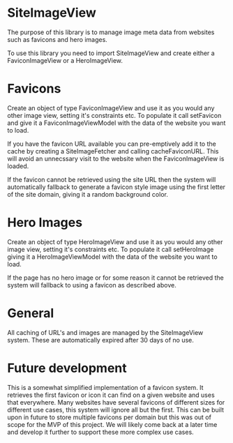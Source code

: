 # SiteImageView

The purpose of this library is to manage image meta data from websites such as favicons and hero images.

To use this library you need to import SiteImageView and create either a FaviconImageView or a HeroImageView.


# Favicons

Create an object of type FaviconImageView and use it as you would any other image view, setting it's 
constraints etc. To populate it call setFavicon and give it a FaviconImageViewModel with the data of the 
website you want to load. 

If you have the favicon URL available you can pre-emptively add it to the cache by creating a SiteImageFetcher
and calling cacheFaviconURL. This will avoid an unnecssary visit to the website when the FaviconImageView 
is loaded.

If the favicon cannot be retrieved using the site URL then the system will automatically fallback to 
generate a favicon style image using the first letter of the site domain, giving it a random background
color.


# Hero Images

Create an object of type HeroImageView and use it as you would any other image view, setting it's 
constraints etc. To populate it call setHeroImage giving it a HeroImageViewModel with the data of the
website you want to load.

If the page has no hero image or for some reason it cannot be retrieved the system will fallback to using
a favicon as described above.


# General

All caching of URL's and images are managed by the SiteImageView system. These are automatically expired
after 30 days of no use.


# Future development

This is a somewhat simplified implementation of a favicon system. It retrieves the first favicon or icon it can find
on a given website and uses that everywhere. Many websites have several favicons of different sizes for 
different use cases, this system will ignore all but the first. 
This can be built upon in future to store multiple favicons per domain but this was out of scope for the 
MVP of this project. We will likely come back at a later time and develop it further to support these
more complex use cases. 
